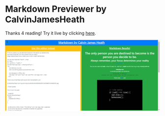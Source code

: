 #  Markdown Previewer by CalvinJamesHeath
Thanks 4 reading!
Try it live by clicking [here](https://calvinjamesheath.github.io/Markdown-Previewer/).

![](https://github.com/CalvinJamesHeath/Markdown-Previewer/blob/main/img.png?raw=true)

